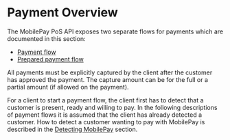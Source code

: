 # Payment Overview

The MobilePay PoS API exposes two separate flows for payments which are documented in this section:

* [Payment flow](/docs/pos/payment-flows/payment-flow)
* [Prepared payment flow](/docs/pos/payment-flows/prepared-payment-flow)

All payments must be explicitly captured by the client after the customer has approved the payment. The capture amount can be for the full or a partial amount (if allowed on the payment).

For a client to start a payment flow, the client first has to detect that a customer is present, ready and willing to pay. In the following descriptions of payment flows it is assumed that the client has already detected a customer. How to detect a customer wanting to pay with MobilePay is described in the [Detecting MobilePay](/docs/pos/detecting-mobilepay) section.
